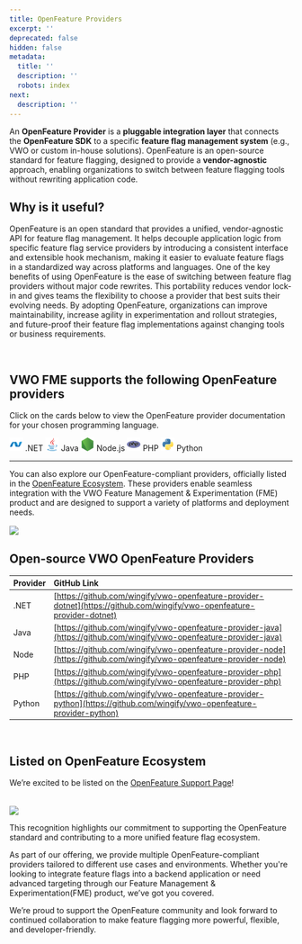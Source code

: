 ```yaml
---
title: OpenFeature Providers
excerpt: ''
deprecated: false
hidden: false
metadata:
  title: ''
  description: ''
  robots: index
next:
  description: ''
---
```

An **OpenFeature Provider** is a **pluggable integration layer** that connects the **OpenFeature SDK** to a specific **feature flag management system** (e.g., VWO or custom in-house solutions). OpenFeature is an open-source standard for feature flagging, designed to provide a **vendor-agnostic** approach, enabling organizations to switch between feature flagging tools without rewriting application code.

## Why is it useful?

OpenFeature is an open standard that provides a unified, vendor-agnostic API for feature flag management. It helps decouple application logic from specific feature flag service providers by introducing a consistent interface and extensible hook mechanism, making it easier to evaluate feature flags in a standardized way across platforms and languages. One of the key benefits of using OpenFeature is the ease of switching between feature flag providers without major code rewrites. This portability reduces vendor lock-in and gives teams the flexibility to choose a provider that best suits their evolving needs. By adopting OpenFeature, organizations can improve maintainability, increase agility in experimentation and rollout strategies, and future-proof their feature flag implementations against changing tools or business requirements.

<br />

## VWO FME supports the following OpenFeature providers

Click on the cards below to view the OpenFeature provider documentation for your chosen programming language.

<Cards columns={5}>
  <Card title="" href="https://developers.vwo.com/v2/docs/dotnet-openfeature-provider">
    <img src="https://raw.githubusercontent.com/devicons/devicon/master/icons/dot-net/dot-net-original.svg" width="24" alt=".NET logo" /> .NET
  </Card>

  <Card title="" href="https://developers.vwo.com/v2/docs/java-openfeature-provider">
    <img src="https://raw.githubusercontent.com/devicons/devicon/master/icons/java/java-original.svg" width="24" alt="Java logo" /> Java
  </Card>

  <Card title="" href="https://developers.vwo.com/v2/docs/node-openfeature-provider">
    <img src="https://raw.githubusercontent.com/devicons/devicon/master/icons/nodejs/nodejs-original.svg" width="24" alt="Node.js logo" /> Node.js
  </Card>

  <Card title="" href="https://developers.vwo.com/v2/docs/php-openfeature-provider">
    <img src="https://raw.githubusercontent.com/devicons/devicon/master/icons/php/php-original.svg" width="24" alt="PHP logo" /> PHP
  </Card>

  <Card title="" href="https://developers.vwo.com/v2/docs/python-openfeature-provider">
    <img src="https://raw.githubusercontent.com/devicons/devicon/master/icons/python/python-original.svg" width="24" alt="Python logo" /> Python
  </Card>
</Cards>

***

You can also explore our OpenFeature-compliant providers, officially listed in the [OpenFeature Ecosystem](https://openfeature.dev/ecosystem?instant_search%5Bquery%5D=vwo). These providers enable seamless integration with the VWO Feature Management & Experimentation (FME) product and are designed to support a variety of platforms and deployment needs.

<Image align="center" className="border" border={true} src="https://files.readme.io/8d23f2f4a4e7147db590adb35cc8ec6a6736ec5e837c25d49c6499bdbd48a7f7-Screenshot_2025-05-13_at_6.46.22_PM.png" />

<br />

## Open-source VWO OpenFeature Providers

| Provider | GitHub Link                                                                                                              |
| :------- | :----------------------------------------------------------------------------------------------------------------------- |
| .NET     | [https://github.com/wingify/vwo-openfeature-provider-dotnet](https://github.com/wingify/vwo-openfeature-provider-dotnet) |
| Java     | [https://github.com/wingify/vwo-openfeature-provider-java](https://github.com/wingify/vwo-openfeature-provider-java)     |
| Node     | [https://github.com/wingify/vwo-openfeature-provider-node](https://github.com/wingify/vwo-openfeature-provider-node)     |
| PHP      | [https://github.com/wingify/vwo-openfeature-provider-php](https://github.com/wingify/vwo-openfeature-provider-php)       |
| Python   | [https://github.com/wingify/vwo-openfeature-provider-python](https://github.com/wingify/vwo-openfeature-provider-python) |

<br />

## Listed on OpenFeature Ecosystem

We’re excited to be listed on the [OpenFeature Support Page](https://openfeature.dev/support-training)!

<br />

<Image align="center" className="border" border={true} src="https://files.readme.io/51268ba1cb944ca1b360c7b9a5234098745d509aacfc54f5fc7245caf8a6f676-Screenshot_2025-05-13_at_6.42.14_PM.png" />

<br />

This recognition highlights our commitment to supporting the OpenFeature standard and contributing to a more unified feature flag ecosystem.

As part of our offering, we provide multiple OpenFeature-compliant providers tailored to different use cases and environments. Whether you're looking to integrate feature flags into a backend application or need advanced targeting through our Feature Management & Experimentation(FME) product, we’ve got you covered.

We’re proud to support the OpenFeature community and look forward to continued collaboration to make feature flagging more powerful, flexible, and developer-friendly.